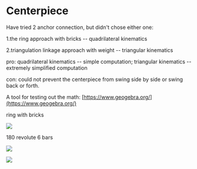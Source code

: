 # Centerpiece

Have tried 2 anchor connection, but didn't chose either one:

1.the ring approach with bricks -- quadrilateral kinematics

2.triangulation linkage approach with weight -- triangular kinematics

pro: quadrilateral kinematics -- simple computation; triangular kinematics -- extremely simplified computation

con: could not prevent the centerpiece from swing side by side or swing back or forth.

A tool for testing out the math: [https://www.geogebra.org/](https://www.geogebra.org/)

ring with bricks

![](https://i.imgur.com/oszgWN2.jpg)

180 revolute 6 bars

![](https://s3.us-west-2.amazonaws.com/secure.notion-static.com/6733ec53-0bb0-4bed-9689-d96910ee3452/Untitled.png?X-Amz-Algorithm=AWS4-HMAC-SHA256&X-Amz-Credential=ASIAT73L2G45HZJ4TH4V%2F20191115%2Fus-west-2%2Fs3%2Faws4_request&X-Amz-Date=20191115T072531Z&X-Amz-Expires=86400&X-Amz-Security-Token=IQoJb3JpZ2luX2VjECoaCXVzLXdlc3QtMiJIMEYCIQC2fumpJ7v9FSWZtY%2FTMSrvfTYTzvqo2Ul%2FcRRu%2FEDB6QIhALYh5PluyagWuis%2Fx%2FO0gk5eFUkCzgR3qKf8dAdhY3beKtICCFMQABoMMjc0NTY3MTQ5MzcwIgwaFg6ns4pSdFLT2ocqrwJRdIavdw%2FT7goL30C5snYWz2I7pAq%2BZ%2BPFN0nn4ARreqESoiShRuAh%2B1LgmQEQ9PGth9nwWawXOGTErmw41JVdfREVCSCbLFzbz7AXM2atHY3lA01HxTe%2FcVMWVL7XK9lVIAi6jhmoP5m9HK2%2BR58oTgIJcI448giQ1vq5UnNdAVaftdrn%2BDQbkbxUxN7lBxq2BZR5Pam2NKJWlYI72qM%2B6PHHA0U5l2NsxGAXGsL7HfZNTZEz1ZPh8YpNpbZYCf8N8N1cF%2F%2BB7ZNGaw060upDskpxFFh1O0lMDWSlX96oN4l7DBN5xX0wzxHylMz7M8OqK7mJ07Mtc7Z3FMEqDP5pOGIOH%2FnlGuOjeOyNXdGvkEHboc2VixcE52yotFcaS2VtvpYhyQXzntf%2FxVql7EQw%2BYa47gU6zAIzgpou54529yqn8k3RZVVvmWVwd73Trp6yPVHu1hW5T93kh%2FPG4W0Q3hDOSUTRNDEA8XnDwhgOn6lbAmPth3F2J1hoRUe69lQP8FHmY1VbRjdJrATg%2BoS2BYJgNxaSeLk4IIWEuAUO2noqR5AnUmblvQfNVExR%2BOvMLItbLZtE0e69Hb6gJC9WBExGinF1HaKILbqwdFQ9elFNDU7jeosk878S9%2BIq%2FAlcGH3fc5hKLBzI5IvTnFqw31sg0tOxSNttf8kmmKoTmVei8wIl9OFZDsgXY%2F3HD53JHFjvqQE3wgC07IHFOARdU%2F4KHtamJzPG4CVQIm0jtx8LGDaKwbsDJXdPuk0a2h2POpWtfpMKVxmus%2FXISeeZ5t5vaL7fRnBsIC31rU75S8lXluewjYABHdZZuECjQOFVFqLw9BtYLOPPihlNI5Hl7sladA%3D%3D&X-Amz-Signature=f8d4b9a26d1092a767086104004662d0d32dc1fa869cb00e5a948dda8b4d2385&X-Amz-SignedHeaders=host&response-content-disposition=filename%20%3D%22Untitled.png%22)

![](https://s3.us-west-2.amazonaws.com/secure.notion-static.com/a9397521-2d50-4706-a166-fe542ed3747f/Untitled.png?X-Amz-Algorithm=AWS4-HMAC-SHA256&X-Amz-Credential=ASIAT73L2G45JEV7XVUD%2F20191115%2Fus-west-2%2Fs3%2Faws4_request&X-Amz-Date=20191115T072548Z&X-Amz-Expires=86400&X-Amz-Security-Token=IQoJb3JpZ2luX2VjECoaCXVzLXdlc3QtMiJGMEQCIGNyxTSopWU21%2B27rgvBRk8ib1%2ByrYbVxwiey4kKg8n5AiBlk6UZT%2FeXypoyvxwr18K9kQJ1HdtIlFe%2BzpTRGmAAeyrSAghSEAAaDDI3NDU2NzE0OTM3MCIMRdC6hk4gIfJdE4%2FjKq8Cv3oVeZ%2Fl%2B7riB1yrmO2rI3dRffd26tl288cJpyZE76SSSNcmwpkcz2dWFLf%2F%2Fo45lHT5V9yR2q1rTSSCGUdxZThmxrZVsBqjjatxoR324oQttXoTmBADKS062l1TElO%2FpXvs5K2tMaPf%2BKVNinz6N1H7oMkfAAytavVFMOuDmQ1glrX6Yfm0DZTK1%2BQmzid7LDu4jGRTLUVktAr0JTDKpSCr1HJyTli1Kcrc9H1Mq0IlUI7hRrZ4YFQpvwYPo0npLUp%2FfONzjOc18QuhAUFQ2x%2FvhzJE%2BFUOxGQGxFgnflBFDAqyfa%2FN0Hwa%2FlRH8iZXzS23k%2FmECTxypT7%2BuIQIlTXOmO3jYYobfTdjSSFa5PzJZ1Sqo58rCcg8sNCAcb%2ByDRVmqP4VsRD8J3Ygj2vSMM36t%2B4FOs4Ce18NQs1iqMAo9bAwR8CaSpqKYFIk4q%2BcQxWnJRcGLpT4Ky%2F9PqUV5f3KX23BRWwtSxrzeUTUs0Osgq6RWUegbHD15XzmmE3qWDB8SegcNPBE%2FVRgw6F0cuZurSHH4YA4suVBRxn3OAA1N0dvXOgz5cPDstXjbeQ1Kzto4IfM9OF069KGmbNKgw36JoRRqDOjLyOllREud8aHARm09z65XgDgkt2RCovVEaOlCN82MlEqURLhF5W7bLwMAljidq4CHjBdzVUuiFoRkUyUt6tJHSjRh7tCgzMRk%2Bt4TWbEJPrVZcU0TH3dqwVi%2FdFmz3IHA2JsWH%2FdsLRaV3gzmHMdsDXBm5eh8D2CO4d9aF8t%2B49GDs2OJZhIwtk0FEZp%2FZqK5Ft0Nv1JOGPlqxoWuxDzIMYda3goCBE7QdyyEb65oclk%2BGX7h%2BYCGpcsWAsgTg%3D%3D&X-Amz-Signature=a5d101689d7d21d4df89f4a1408eb02887e56f7524a8f4300fa8deb2a97fe0e4&X-Amz-SignedHeaders=host&response-content-disposition=filename%20%3D%22Untitled.png%22)
